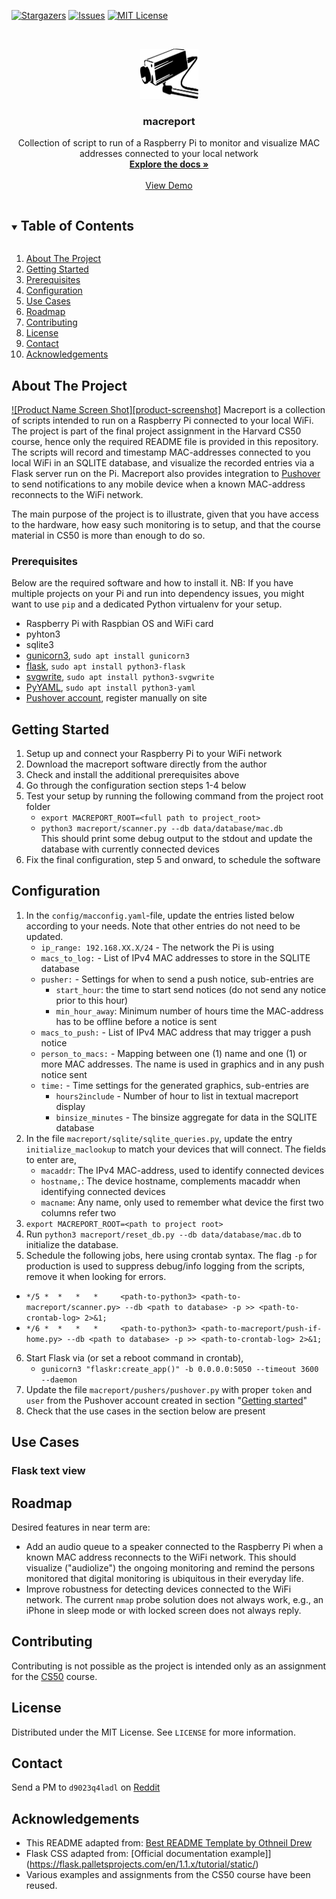 <!--
*** Thanks for checking out the Best-README-Template. If you have a suggestion
*** that would make this better, please fork the repo and create a pull request
*** or simply open an issue with the tag "enhancement".
*** Thanks again! Now go create something AMAZING! :D
***
***
***
*** To avoid retyping too much info. Do a search and replace for the following:
*** marev711, macreport, twitter_handle, email, macreport, Collection of script to run of a Raspberry Pi to monitor and visualize MAC addresses connected to your local network
-->



<!-- PROJECT SHIELDS -->
<!--
*** I'm using markdown "reference style" links for readability.
*** Reference links are enclosed in brackets [ ] instead of parentheses ( ).
*** See the bottom of this document for the declaration of the reference variables
*** for contributors-url, forks-url, etc. This is an optional, concise syntax you may use.
*** https://www.markdownguide.org/basic-syntax/#reference-style-links
-->
[![Stargazers][stars-shield]][stars-url]
[![Issues][issues-shield]][issues-url]
[![MIT License][license-shield]][license-url]



<!-- PROJECT LOGO -->
<br />
<p align="center">
  <a href="https://github.com/marev711/macreport">
    <img src="images/macreport-logo.png" alt="Logo" width="93" height="80">
  </a>

  <h3 align="center">macreport</h3>

  <p align="center">
    Collection of script to run of a Raspberry Pi to monitor and visualize MAC addresses connected to your local network
    <br />
    <a href="https://github.com/marev711/macreport"><strong>Explore the docs »</strong></a>
    <br />
    <br />
    <a href="https://github.com/marev711/macreport">View Demo</a>
  </p>
</p>



<!-- TABLE OF CONTENTS -->
<details open="open">
  <summary><h2 style="display: inline-block">Table of Contents</h2></summary>
  <ol>
    <li><a href="#about-the-project">About The Project</a></li>
    <li><a href="#getting-started">Getting Started</a></li>
    <li><a href="#prerequisites">Prerequisites</a></li>
    <li><a href="#configuration">Configuration</a></li>
    <li><a href="#use-cases">Use Cases</a></li>
    <li><a href="#roadmap">Roadmap</a></li>
    <li><a href="#contributing">Contributing</a></li>
    <li><a href="#license">License</a></li>
    <li><a href="#contact">Contact</a></li>
    <li><a href="#acknowledgements">Acknowledgements</a></li>
  </ol>
</details>


## About The Project

[![Product Name Screen Shot][product-screenshot]](https://github.com/marev711/macreport/images/macreport-example-image.png)
Macreport is a collection of scripts intended to run on a Raspberry Pi connected to your local WiFi. The project is part of the final project assignment in the Harvard CS50 course, hence only the required README file is provided in this repository. The scripts will record and timestamp MAC-addresses connected to you local WiFi in an SQLITE database, and visualize the recorded entries via a Flask server run on the Pi. Macreport also provides integration to [Pushover][pushover-url] to send notifications to any mobile device when a known MAC-address reconnects to the WiFi network.

 The main purpose of the project is to illustrate, given that you have access to the hardware, how easy such monitoring is to setup, and that the course material in CS50 is more than enough to do so.


### Prerequisites

Below are the required software and how to install it. NB: If you have multiple projects on your Pi and run into dependency issues, you might want to use `pip` and a dedicated Python virtualenv for your setup.
* Raspberry Pi with Raspbian OS and WiFi card
* pyhton3
* sqlite3
* [gunicorn3][gunicorn3-url], `sudo apt install gunicorn3`
* [flask][flask-url],  `sudo apt install python3-flask`
* [svgwrite][svgwrite-url], `sudo apt install python3-svgwrite`
* [PyYAML][pyyaml-url], `sudo apt install python3-yaml`
* [Pushover account][pushover-url], register manually on site

## Getting Started

1. Setup up and connect your Raspberry Pi to your WiFi network
2. Download the macreport software directly from the author
3. Check and install the additional prerequisites above
4. Go through the configuration section steps 1-4 below
5. Test your setup by running the following command from the project root folder
   - `export MACREPORT_ROOT=<full path to project_root>`
   - `python3 macreport/scanner.py --db data/database/mac.db`</br>
   This should print some debug output to the stdout and update the database with currently connected devices
6. Fix the final configuration, step 5 and onward, to schedule the software

## Configuration
1. In the `config/macconfig.yaml`-file, update the entries listed below according to your needs. Note that other entries do not need to be updated.
   - `ip_range: 192.168.XX.X/24` - The network the Pi is using
   - `macs_to_log:` - List of IPv4 MAC addresses to store in the SQLITE database
   - `pusher:` - Settings for when to send a push notice, sub-entries are
      - `start_hour`: the time to start send notices (do not send any notice prior to this hour)
      - `min_hour_away`: Minimum number of hours time the MAC-address has to be offline before a notice is sent
   - `macs_to_push:` - List of IPv4 MAC address that may trigger a push notice
   - `person_to_macs:` - Mapping between one (1) name and one (1) or more MAC addresses. The name is used in graphics and in any push notice sent
   - `time:` - Time settings for the generated graphics, sub-entries are
      - `hours2include` - Number of hour to list in textual macreport display
      - `binsize_minutes` - The binsize aggregate for data in the SQLITE database
2. In the file `macreport/sqlite/sqlite_queries.py`, update the entry `initialize_maclookup` to match your devices that will connect. The fields to enter are,
   - `macaddr`: The IPv4 MAC-address, used to identify connected devices
   - `hostname,`: The device hostname, complements macaddr when identifying connected devices
   - `macname`: Any name, only used to remember what device the first two columns refer two
3. `export MACREPORT_ROOT=<path to project root>`
4. Run `python3 macreport/reset_db.py --db data/database/mac.db` to initialize the database.
5. Schedule the following jobs, here using crontab syntax. The flag `-p` for production is used to suppress debug/info logging from the scripts, remove it when looking for errors.
- `*/5 *  *   *   *     <path-to-python3> <path-to-macreport/scanner.py> --db <path to database> -p >> <path-to-crontab-log> 2>&1;`
- `*/6 *  *   *   *     <path-to-python3> <path-to-macreport/push-if-home.py> --db <path to database> -p >> <path-to-crontab-log> 2>&1;`
6. Start Flask via (or set a reboot command in crontab),
   - `gunicorn3 "flaskr:create_app()" -b 0.0.0.0:5050 --timeout 3600 --daemon`
7. Update the file `macreport/pushers/pushover.py` with proper `token` and `user` from the Pushover account created in section "[Getting started](#getting-started)"
8. Check that the use cases in the section below are present


## Use Cases
### Flask text view



## Roadmap
Desired features in near term are:
* Add an audio queue to a speaker connected to the Raspberry Pi when a known MAC address reconnects to the WiFi network. This should visualize ("audiolize") the ongoing monitoring and remind the persons monitored that digital monitoring is ubiquitous in their everyday life.
* Improve robustness for detecting devices connected to the WiFi network. The current `nmap` probe solution does not always work, e.g., an iPhone in sleep mode or with locked screen does not always reply.


## Contributing

Contributing is not possible as the project is intended  only as an assignment for the [CS50][cs50-url] course.


## License

Distributed under the MIT License. See `LICENSE` for more information.

## Contact

Send a PM to `d9023q4ladl` on [Reddit](https://reddit.com)

## Acknowledgements

* This README adapted from: [Best README Template by Othneil Drew](https://github.com/othneildrew/Best-README-Template)
* Flask CSS adapted from: [Official documentation example]](https://flask.palletsprojects.com/en/1.1.x/tutorial/static/)
* Various examples and assignments from the CS50 course have been reused.



<!-- MARKDOWN LINKS & IMAGES -->
<!-- https://www.markdownguide.org/basic-syntax/#reference-style-links -->
[contributors-shield]: https://img.shields.io/github/contributors/marev711/repo.svg?style=for-the-badge
[contributors-url]: https://github.com/marev711/repo/graphs/contributors
[forks-shield]: https://img.shields.io/github/forks/marev711/repo.svg?style=for-the-badge
[forks-url]: https://github.com/marev711/repo/network/members
[stars-shield]: https://img.shields.io/github/stars/marev711/repo.svg?style=for-the-badge
[stars-url]: https://github.com/marev711/repo/stargazers
[issues-shield]: https://img.shields.io/github/issues/marev711/repo.svg?style=for-the-badge
[issues-url]: https://github.com/marev711/repo/issues
[license-shield]: https://img.shields.io/github/license/marev711/repo.svg?style=for-the-badge
[license-url]: https://github.com/marev711/repo/blob/master/LICENSE.txt
[pushover-url]: https://pushover.net
[gunicorn3-url]: https://docs.gunicorn.org/en/stable/index.html
[flask-url]: https://palletsprojects.com/p/flask/
[svgwrite-url]: https://pypi.org/project/svgwrite/
[cs50-url]: https://online-learning.harvard.edu/course/cs50-introduction-computer-science
[pyyaml-url]: https://pyyaml.org/
